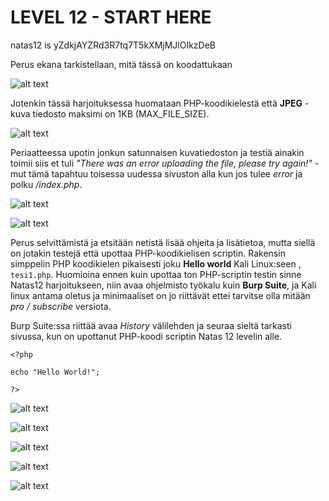 # LEVEL 12 - START HERE

natas12 is yZdkjAYZRd3R7tq7T5kXMjMJlOIkzDeB

Perus ekana tarkistellaan, mitä tässä on koodattukaan 

![alt text](./kuvat-level11-15/level12-0.png)

Jotenkin tässä harjoituksessa huomataan PHP-koodikielestä että **JPEG** - kuva tiedosto maksimi on 1KB (MAX_FILE_SIZE).

![alt text](./kuvat-level11-15/level12-1.png)

Periaatteessa upotin jonkun satunnaisen kuvatiedoston ja testiä ainakin toimii siis et tuli _"There was an error uploading the file, please try again!"_  - mut tämä tapahtuu toisessa uudessa sivuston alla kun jos tulee _error_ ja polku */index.php*. 

![alt text](./kuvat-level11-15/level12-3.png)

![alt text](./kuvat-level11-15/level12-4.png)

Perus selvittämistä ja etsitään netistä lisää ohjeita ja lisätietoa, mutta siellä on jotakin testejä että upottaa PHP-koodikielisen scriptin. Rakensin simppelin PHP koodikielen pikaisesti joku **Hello world** Kali Linux:seen , `tesi1.php`. Huomioina ennen kuin upottaa ton PHP-scriptin testin sinne Natas12 harjoitukseen, niin avaa ohjelmisto työkalu kuin **Burp Suite**, ja Kali linux antama oletus ja minimaaliset on jo riittävät ettei tarvitse olla mitään _pro / subscribe_ versiota. 

Burp Suite:ssa riittää avaa _History_ välilehden ja seuraa sieltä tarkasti sivussa, kun on upottanut PHP-koodi scriptin Natas 12 levelin alle.

```
<?php

echo "Hello World!";

?>

```

![alt text](./kuvat-level11-15/level12-5.png)

![alt text](./kuvat-level11-15/level12-6.png)

![alt text](./kuvat-level11-15/level12-7.png)

![alt text](./kuvat-level11-15/level12-8.png)

![alt text](./kuvat-level11-15/level12-9.png)
